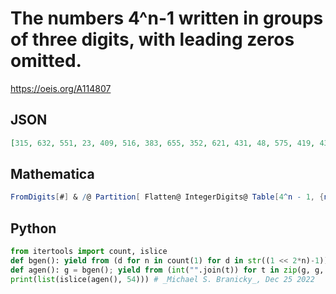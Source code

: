 # The numbers 4^n\-1 written in groups of three digits, with leading zeros omitted\.
https://oeis.org/A114807
## JSON
```JSON
[315, 632, 551, 23, 409, 516, 383, 655, 352, 621, 431, 48, 575, 419, 430, 316, 777, 215, 671, 88, 632, 684, 354, 551, 73, 741, 823, 429, 496, 729, 517, 179, 869, 183, 687, 194, 767, 352, 748, 779, 69, 431, 99, 511, 627, 775, 439, 804, 651, 110, 317, 592, 186, 44]
```
## Mathematica
```Mathematica
FromDigits[#] & /@ Partition[ Flatten@ IntegerDigits@ Table[4^n - 1, {n, 22}], 3] (* _Robert G. Wilson v_, Jun 23 2014 *)
```
## Python
```Python
from itertools import count, islice
def bgen(): yield from (d for n in count(1) for d in str((1 << 2*n)-1))
def agen(): g = bgen(); yield from (int("".join(t)) for t in zip(g, g, g))
print(list(islice(agen(), 54))) # _Michael S. Branicky_, Dec 25 2022
```
